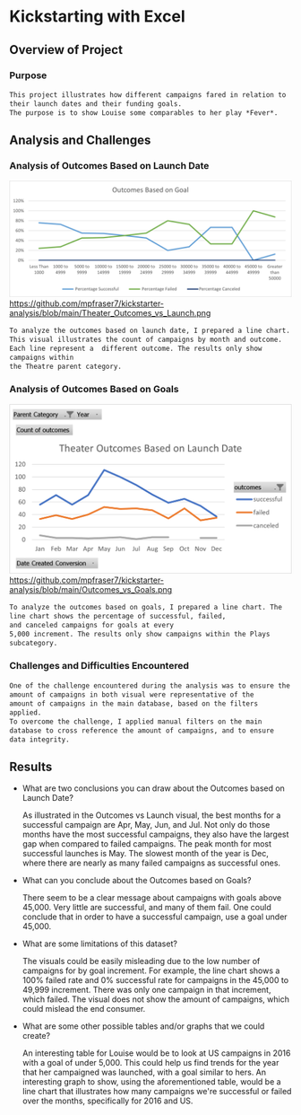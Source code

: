 # Kickstarting with Excel

## Overview of Project

### Purpose

	This project illustrates how different campaigns fared in relation to their launch dates and their funding goals. 
	The purpose is to show Louise some comparables to her play *Fever*.

## Analysis and Challenges

### Analysis of Outcomes Based on Launch Date
	
![](https://raw.githubusercontent.com/mpfraser7/kickstarter-analysis/main/Outcomes_vs_Goals.png)
https://github.com/mpfraser7/kickstarter-analysis/blob/main/Theater_Outcomes_vs_Launch.png

	To analyze the outcomes based on launch date, I prepared a line chart. This visual illustrates the count of campaigns by month and outcome.  
	Each line represent a  different outcome. The results only show campaigns within
	the Theatre parent category.

### Analysis of Outcomes Based on Goals

![](https://raw.githubusercontent.com/mpfraser7/kickstarter-analysis/main/Theater_Outcomes_vs_Launch.png)
https://github.com/mpfraser7/kickstarter-analysis/blob/main/Outcomes_vs_Goals.png

	To analyze the outcomes based on goals, I prepared a line chart. The line chart shows the percentage of successful, failed,   
	and canceled campaigns for goals at every
	5,000 increment. The results only show campaigns within the Plays subcategory.

### Challenges and Difficulties Encountered

	One of the challenge encountered during the analysis was to ensure the amount of campaigns in both visual were representative of the   
	amount of campaigns in the main database, based on the filters applied.  
	To overcome the challenge, I applied manual filters on the main database to cross reference the amount of campaigns, and to ensure data integrity.

## Results

- What are two conclusions you can draw about the Outcomes based on Launch Date?

	As illustrated in the Outcomes vs Launch visual, the best months for a successful campaign are Apr, May, Jun, and Jul. Not only do those months have the most successful campaigns, they also have the 
	largest gap when compared to failed campaigns. The peak month for most successful launches is May. The slowest month of the year is Dec, where there are nearly as many failed campaigns as successful ones.

- What can you conclude about the Outcomes based on Goals?
	
	There seem to be a clear message about campaigns with goals above 45,000. Very little are successful, and many of them fail. One could conclude that in order to have a successful campaign, use a goal under 45,000.

- What are some limitations of this dataset?

	The visuals could be easily misleading due to the low number of campaigns for by goal increment. For example, the line chart shows a 100% failed rate and 0% successful rate for campaigns in the 45,000 to 49,999 increment.
	There was only one campaign in that increment, which failed. The visual does not show the amount of campaigns, which could mislead the end consumer.

- What are some other possible tables and/or graphs that we could create?

	An interesting table for Louise would be to look at US campaigns in 2016 with a goal of under 5,000. This could help us find trends for the year that her campaigned was launched, with a goal similar to hers.
	An interesting graph to show, using the aforementioned table, would be a line chart that illustrates how many campaigns we're successful or failed over the months, specifically for 2016 and US.
